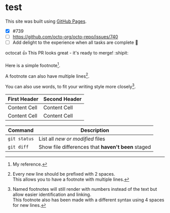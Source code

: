 # test
This site was built using [GitHub Pages](https://pages.github.com/).
- [x] #739
- [ ] https://github.com/octo-org/octo-repo/issues/740
- [ ] Add delight to the experience when all tasks are complete :tada:

octocat :+1: This PR looks great - it's ready to merge! :shipit:

Here is a simple footnote[^1].

A footnote can also have multiple lines[^2].  

You can also use words, to fit your writing style more closely[^note].

[^1]: My reference.
[^2]: Every new line should be prefixed with 2 spaces.  
  This allows you to have a footnote with multiple lines.
[^note]:
    Named footnotes will still render with numbers instead of the text but allow easier identification and linking.  
    This footnote also has been made with a different syntax using 4 spaces for new lines.


| First Header  | Second Header |
| ------------- | ------------- |
| Content Cell  | Content Cell  |
| Content Cell  | Content Cell  |




| Command | Description |
| --- | --- |
| `git status` | List all *new or modified* files |
| `git diff` | Show file differences that **haven't been** staged |
